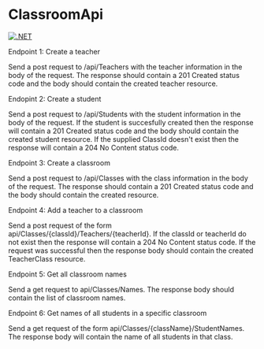 # ClassroomApi

[![.NET](https://github.com/gchurch/ClassroomApi/actions/workflows/dotnet.yml/badge.svg)](https://github.com/gchurch/ClassroomApi/actions/workflows/dotnet.yml)


Endpoint 1: Create a teacher

Send a post request to /api/Teachers with the teacher information in the body of the request. The response should contain a 201 Created status code and the body should contain the created teacher resource.

Endopint 2: Create a student

Send a post request to /api/Students with the student information in the body of the request. If the student is succesfully created then the response will contain a 201 Created status code and the body should contain the created student resource. If the supplied ClassId doesn't exist then the response will contain a 204 No Content status code.

Endpoint 3: Create a classroom

Send a post request to /api/Classes with the class information in the body of the request. The response should contain a 201 Created status code and the body should contain the created resource.

Endpoint 4: Add a teacher to a classroom

Send a post request of the form api/Classes/{classId}/Teachers/{teacherId}. If the classId or teacherId do not exist then the response will contain a 204 No Content status code. If the request was successful then the response body should contain the created TeacherClass resource.

Endpoint 5: Get all classroom names

Send a get request to api/Classes/Names. The response body should contain the list of classroom names.

Endpoint 6: Get names of all students in a specific classroom

Send a get request of the form api/Classes/{className}/StudentNames. The response body will contain the name of all students in that class.
